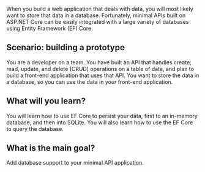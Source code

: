 When you build a web application that deals with data, you will most likely want to store that data in a database. Fortunately, minimal APIs built on ASP.NET Core can be easily integrated with a large variety of databases using Entity Framework (EF) Core.

## Scenario: building a prototype

You are a developer on a team. You have built an API that handles create, read, update, and delete (CRUD) operations on a table of data, and plan to build a front-end application that uses that API. You want to store the data in a database, so you can use the data in your front-end application.

## What will you learn?

You will learn how to use EF Core to persist your data, first to an in-memory database, and then into SQLite. You will also learn how to use the EF Core to query the database.

## What is the main goal?

Add database support to your minimal API application.
